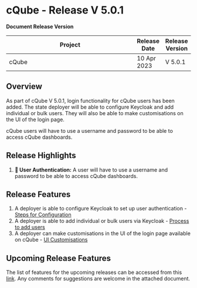 # cQube - Release V 5.0.1

**Document Release Version**

<table><thead><tr><th width="527.3333333333333">Project</th><th>Release Date</th><th>Release Version</th></tr></thead><tbody><tr><td>cQube</td><td>10 Apr 2023</td><td>V 5.0.1</td></tr></tbody></table>

## Overview

As part of cQube V 5.0.1, login functionality for cQube users has been added. The state deployer will be able to configure Keycloak and add individual or bulk users. They will also be able to make customisations on the UI of the login page.&#x20;

cQube users will have to use a username and password to be able to access cQube dashboards.

## Release Highlights

1. **🔐 User Authentication:** A user will have to use a username and password to be able to access cQube dashboards.

## Release Features

1. A deployer is able to configure Keycloak to set up user authentication - [Steps for Configuration](broken-reference)
2. A deployer is able to add individual or bulk users via Keycloak - [Process to add users](broken-reference)
3. A deployer can make customisations in the UI of the login page available on cQube - [UI Customisations](broken-reference)

## Upcoming Release Features

The list of features for the upcoming releases can be accessed from this [link](https://docs.google.com/spreadsheets/d/1e8b\_kLCfD0Oce9Jek4nrpBFQRk-IJOKgYy5GOnFs8Ho/edit#gid=1589485385). Any comments for suggestions are welcome in the attached document.

